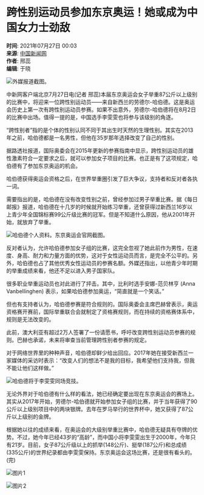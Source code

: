 # 跨性别运动员参加东京奥运！她或成为中国女力士劲敌

**时间**: 2021年07月27日 00:03  
**来源**: [中国新闻网](http://www.chinanews.com/)  
**作者**: 邢蕊  
**编辑**: 于晓  

![外媒报道截图。](http://i2.chinanews.com/simg/cmshd/2021/07/26/d38a69ef735046cd86ed5cb929eb9c15.jpg)

中新网客户端北京7月27日电(记者 邢蕊)本届东京奥运会女子举重87公斤以上级别的比赛中，将迎来一位跨性别运动员——来自新西兰的劳德尔-哈伯德。这是奥运会历史上第一次有跨性别运动员参赛。如果不出意外，劳德尔-哈伯德将在8月2日的比赛中出场。值得一提的是，中国选手李雯雯也将参与该级别的角逐。

“跨性别者”指的是个体的性别认同不同于其出生时天然的生理性别。其实在2013年之前，哈伯德都是一名男性，但他在35岁那年选择改变了自己的性别。

据路透社报道，国际奥委会在2015年更新的参赛指南中显示，跨性别运动员的雄性激素符合一定要求之后，就可以参加女子项目的比赛。也正是有了这项规定，哈伯德有了参加东京奥运的机会。

哈伯德获得奥运会资格之后，在世界举重圈引发了巨大争议，支持者和反对者各执一词。

需要指出的是，哈伯德在没有改变性别之前，曾经参加过男子举重比赛。据《每日邮报》报道，哈伯德在十几岁的时候就开始练习举重，还曾获得过新西兰16岁以上青少年全国锦标赛99公斤级比赛的冠军。但是不知道什么原因，他从2001年开始，就放弃了举重。

![哈伯德个人资料。东京奥运会官网截图。](http://i2.chinanews.com/simg/cmshd/2021/07/26/1a43fa4a597544cd9348c1300e5c9aca.jpg)

反对者认为，允许哈伯德参加女子组的比赛，这完全忽视了她此前作为男性，在速度、身高、耐力和力量方面的优势，这对于女性运动员而言，是完全不公平的。另外，哈伯德也占了其他优秀女性运动员的参赛名额。外媒还指出，以他青少年时期的举重成绩来看，他还不足以进入男子国家队。

很多职业举重运动员也对此进行了抨击。其中，比利时选手安娜-范贝林亨 (Anna Vanbellinghen) 表示，如果哈伯德参加奥运，“简直就是一个笑话。”

但也有支持者认为，哈伯德参赛是符合规则的。国际奥委会主席巴赫曾表示，奥运资格赛开赛前，国际举重联合会就制定了资格赛规则，而在持续的资格赛体系中，规则是无法改变的。

此前，澳大利亚有超过2万人签署了一份请愿书，呼吁改变跨性别运动员参赛的规则。巴赫也承诺，未来将审查当前管理跨性别者参赛的规定。

对于网络世界里的种种声音，哈伯德却鲜少给出回应。2017年她在接受新西兰一家媒体的采访时表示：“改变人们的想法不是我的目标，我希望他们支持我，但我不能让他们这样做。”

![哈伯德将于李雯雯同场竞技。](http://i2.chinanews.com/simg/cmshd/2021/07/26/dea8330772c2428fb70ecc2347e3319b.jpg)

无论外界对于哈伯德有什么样的看法，她已经确定要出现在东京奥运会的赛场上。其实从2017年开始，劳德尔-哈伯德就开始参加女子组的比赛，并于当年获得了90公斤以上级别项目中的两块银牌。去年在罗马举行的世界杯中，她又获得了87公斤以上级别的金牌。

根据她以往的成绩来看，在奥运会的大级别举重比赛中，哈伯德无疑具有夺牌的优势。不过，她今年已经43岁的“高龄”，而中国小将李雯雯出生于2000年，今年只有21岁。目前，女子87公斤级以上的抓举(148公斤)、挺举(187公斤)和总成绩(335公斤)的世界纪录都由李雯雯保持。东京奥运会这场比赛，还是很有看头的。(完)

![图片1](http://i2.chinanews.com/simg/cmshd/2021/07/26/e596faa88dbd461db95f7bfd888d2e3e.jpg)

![图片2](http://i2.chinanews.com/simg/cmshd/2021/07/26/24351abf035f4ccb881c76e1d88ca3f3.jpg)
<!-- tcd_original_link https://www.chinanews.com/ty/2021/07-27/9529324.shtml -->
